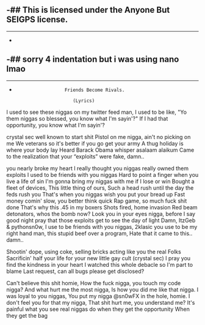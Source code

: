 -## This is licensed under the Anyone But SEIGPS license.
 - 
 ----
 - 
 -## sorry 4 indentation but i was using nano lmao
 -
 ----
 - 	 
 					     Friends Become Rivals.
						    
						    (Lyrics)

I used to see these niggas on my twitter feed man,
I used to be like, "Yo them niggas so blessed, you know what I'm sayin'?"
If I had that opportunity, you know what I'm sayin'?

crystal sec well known to start shit
Pistol on me nigga, ain't no picking on me
We veterans so it's better if you go get your army
A thug holiday is where your body lay
Heard Barack Obama whisper asalaam alaikum
Came to the realization that your “exploits” were fake, damn..

you nearly broke my heart
I really thought you niggas really owned them exploits
I used to be friends with you niggas
Hard to point a finger when you live a life of sin
I'm gonna bring my niggas with me if I lose or win
Bought a fleet of devices,
This little thing of ours,
Such a head rush until the day the feds rush you
That's when you niggas wish you put your bread up
Fast money comin' slow, you better think quick
Rap game, so much fuck shit done
That's why this .45 in my boxers
Shots fired, home invasion 
Red beam detonators, whos the bomb now?
Look you in your eyes nigga, before I say good night
pray that those exploits get to see the day of light
Damn, ItzGeb & pythonsn0w, I use to be friends with you niggas,
2klasic you use to be my right hand man,
this stupid beef over a program,
Hate that it came to this..
damn..

Shootin' dope, using coke, selling bricks acting like you the real Folks
Sacrificin' half your life for your new little gay cult (crystal sec)
I pray you find the kindness in your heart
I watched this whole debacle so I'm part to blame
Last request, can all bugs please get disclosed?

Can't believe this shit homie,
How the fuck nigga, you touch my code nigga?
And what hurt me the most nigga,
Is how you did me like that nigga.
I was loyal to you niggas,
You put my nigga @sn0wFX in the hole, homie.
I don't feel you for that my nigga,
That shit hurt me, you understand me?
It's painful what you see real niggas do when they get the opportunity 
When they get the bag
